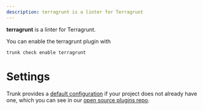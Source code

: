 ```yaml
---
description: terragrunt is a linter for Terragrunt
---
```


**terragrunt** is a linter for Terragrunt.

You can enable the terragrunt plugin with

```shell
trunk check enable terragrunt
```

# Settings


Trunk provides a [default configuration](https://github.com/trunk-io/plugins/tree/main/linters/terragrunt) if your project does not already have one,
which you can see in our [open source plugins repo](https://github.com/trunk-io/plugins/tree/main).
